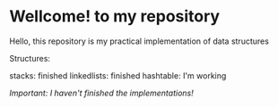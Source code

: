 # Wellcome! to my repository

Hello, this repository is my practical implementation of data structures

Structures:

stacks: finished
linkedlists: finished
hashtable: I'm working

_Important: I haven't finished the implementations!_